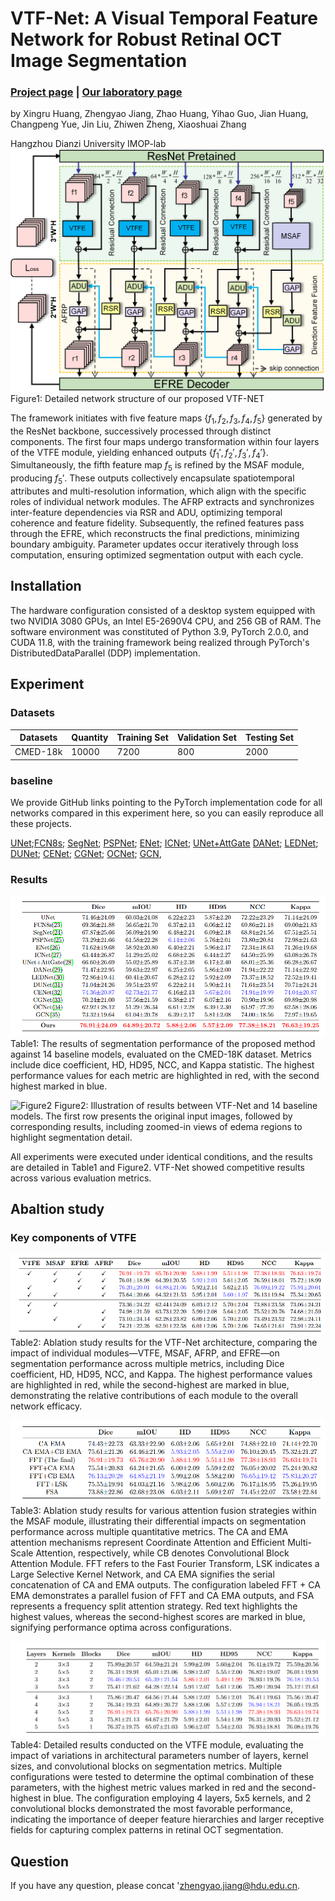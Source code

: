 
# VTF-Net: A Visual Temporal Feature Network for Robust Retinal OCT Image Segmentation
### [Project page](https://github.com/IMOP-lab/VTF-Net-Pytorch) | [Our laboratory page](https://github.com/IMOP-lab)
by Xingru Huang, Zhengyao Jiang, Zhao Huang, Yihao Guo, Jian Huang, Changpeng Yue, Jin Liu, Zhiwen Zheng, Xiaoshuai Zhang

Hangzhou Dianzi University IMOP-lab
![Figure1：Detailed network structure of our proposed VTF-NET](https://github.com/IMOP-lab/VTF-Net-Pytorch/blob/main/figures/Fig2.png)
Figure1: Detailed network structure of our proposed VTF-NET

The framework initiates with five feature maps $\{f_1, f_2, f_3, f_4, f_5\}$ generated by the ResNet backbone, successively processed through distinct components. The first four maps undergo transformation within four layers of the VTFE module, yielding enhanced outputs $\{f_1', f_2', f_3', f_4'\}$. Simultaneously, the fifth feature map $f_5$ is refined by the MSAF module, producing $f_5'$. These outputs collectively encapsulate spatiotemporal attributes and multi-resolution information, which align with the specific roles of individual network modules. The AFRP extracts and synchronizes inter-feature dependencies via RSR and ADU, optimizing temporal coherence and feature fidelity. Subsequently, the refined features pass through the EFRE, which reconstructs the final predictions, minimizing boundary ambiguity. Parameter updates occur iteratively through loss computation, ensuring optimized segmentation output with each cycle.

## Installation
The hardware configuration consisted of a desktop system equipped with two NVIDIA 3080 GPUs, an Intel E5-2690V4 CPU, and 256 GB of RAM. The software environment was constituted of Python 3.9, PyTorch 2.0.0, and CUDA 11.8, with the training framework being realized through PyTorch's DistributedDataParallel (DDP) implementation.

## Experiment

### Datasets
|Datasets	| Quantity |  Training Set |	Validation Set | Testing Set|
|-|-|-|-|-|
|CMED-18k|10000|7200|800|2000|

### baseline
We provide GitHub links pointing to the PyTorch implementation code for all networks compared in this experiment here, so you can easily reproduce all these projects.

[UNet](https://github.com/milesial/Pytorch-UNet);[FCN8s](); [SegNet](); [PSPNet](); [ENet](); [ICNet](); [UNet+AttGate]() [DANet](); [LEDNet](); [DUNet](); [CENet](); [CGNet](); [OCNet](); [GCN](), 
### Results
![Table1](https://github.com/IMOP-lab/VTF-Net-Pytorch/blob/main/figures/Table1.jpg)
Table1: The results of segmentation performance of the proposed method against 14 baseline models, evaluated on the CMED-18K dataset. Metrics include dice coefficient, HD, HD95, NCC, and Kappa statistic. The highest performance values for each metric are highlighted in red, with the second highest marked in blue.

![Figure2](https://github.com/IMOP-lab/VTF-Net-Pytorch/blob/main/figures/Fig5.png)
Figure2: Illustration of results between VTF-Net and 14 baseline models. The first row presents the original input images, followed by corresponding results, including zoomed-in views of edema regions to highlight segmentation detail.

All experiments were executed under identical conditions, and the results are detailed in Table1 and Figure2. VTF-Net showed competitive results across various evaluation metrics.

## Abaltion study

### Key components of VTFE

![Table2](https://github.com/IMOP-lab/VTF-Net-Pytorch/blob/main/figures/Table2.jpg)
Table2: Ablation study results for the VTF-Net architecture, comparing the impact of individual modules—VTFE, MSAF, AFRP, and EFRE—on segmentation performance across multiple metrics, including Dice coefficient, HD, HD95, NCC, and Kappa. The highest performance values are highlighted in red, while the second-highest are marked in blue, demonstrating the relative contributions of each module to the overall network efficacy.

![Table3](https://github.com/IMOP-lab/VTF-Net-Pytorch/blob/main/figures/Table3.jpg)
Table3: Ablation study results for various attention fusion strategies within the MSAF module, illustrating their differential impacts on segmentation performance across multiple quantitative metrics. The CA and EMA attention mechanisms represent Coordinate Attention and Efficient Multi-Scale Attention, respectively, while CB denotes Convolutional Block Attention Module. FFT refers to the Fast Fourier Transform, LSK indicates a Large Selective Kernel Network, and CA EMA signifies the serial concatenation of CA and EMA outputs. The configuration labeled FFT + CA EMA demonstrates a parallel fusion of FFT and CA EMA outputs, and FSA represents a frequency split attention strategy. Red text highlights the highest values, whereas the second-highest scores are marked in blue, signifying performance optima across configurations.

![Table4](https://github.com/IMOP-lab/VTF-Net-Pytorch/blob/main/figures/Table4.jpg)
Table4: Detailed results conducted on the VTFE module, evaluating the impact of variations in architectural parameters number of layers, kernel sizes, and convolutional blocks on segmentation metrics. Multiple configurations were tested to determine the optimal combination of these parameters, with the highest metric values marked in red and the second-highest in blue. The configuration employing 4 layers, 5x5 kernels, and 2 convolutional blocks demonstrated the most favorable performance, indicating the importance of deeper feature hierarchies and larger receptive fields for capturing complex patterns in retinal OCT segmentation.

## Question
If you have any question, please concat 'zhengyao.jiang@hdu.edu.cn.
